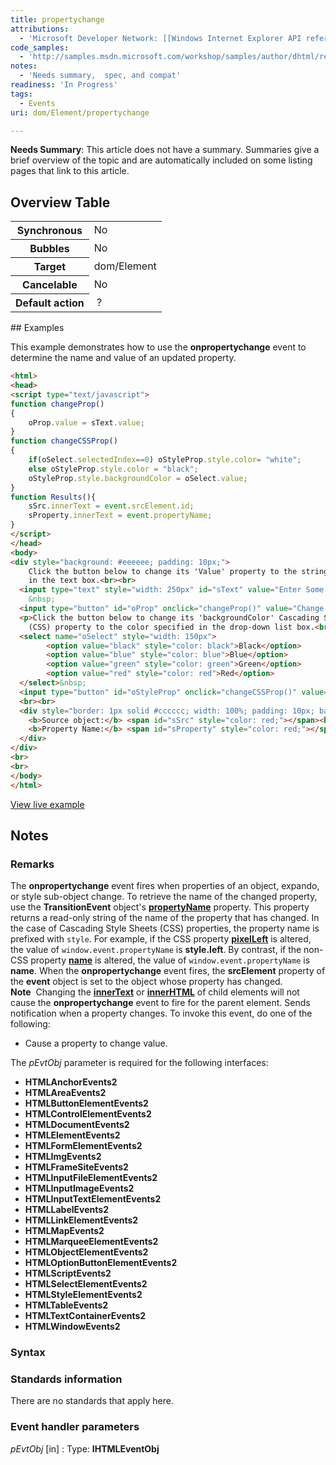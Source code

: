 ```yaml
---
title: propertychange
attributions:
  - 'Microsoft Developer Network: [[Windows Internet Explorer API reference](http://msdn.microsoft.com/en-us/library/ie/hh828809%28v=vs.85%29.aspx) Article]'
code_samples:
  - 'http://samples.msdn.microsoft.com/workshop/samples/author/dhtml/refs/onpropertychangeEX.htm'
notes:
  - 'Needs summary,  spec, and compat'
readiness: 'In Progress'
tags:
  - Events
uri: dom/Element/propertychange

---
```

**Needs Summary**: This article does not have a summary. Summaries give a brief overview of the topic and are automatically included on some listing pages that link to this article.

## Overview Table

<table class="wikitable">
<tr>
<th>
Synchronous

</th>
<td>
No

</td>
</tr>
<tr>
<th>
Bubbles

</th>
<td>
No

</td>
</tr>
<tr>
<th>
Target

</th>
<td>
dom/Element

</td>
</tr>
<tr>
<th>
Cancelable

</th>
<td>
No

</td>
</tr>
<tr>
<th>
Default action

</th>
<td>
 ?

</td>
</tr>
</table>
## Examples

This example demonstrates how to use the **onpropertychange** event to determine the name and value of an updated property.

``` html
<html>
<head>
<script type="text/javascript">
function changeProp()
{
    oProp.value = sText.value;
}
function changeCSSProp()
{
    if(oSelect.selectedIndex==0) oStyleProp.style.color= "white";
    else oStyleProp.style.color = "black";
    oStyleProp.style.backgroundColor = oSelect.value;
}
function Results(){
    sSrc.innerText = event.srcElement.id;
    sProperty.innerText = event.propertyName;
}
</script>
</head>
<body>
<div style="background: #eeeeee; padding: 10px;">
    Click the button below to change its 'Value' property to the string specified
    in the text box.<br><br>
  <input type="text" style="width: 250px" id="sText" value="Enter Some Text">
    &nbsp;
  <input type="button" id="oProp" onclick="changeProp()" value="Change property" onpropertychange="Results();">
  <p>Click the button below to change its 'backgroundColor' Cascading Style Sheet
    (CSS) property to the color specified in the drop-down list box.<br>
  <select name="oSelect" style="width: 150px">
        <option value="black" style="color: black">Black</option>
        <option value="blue" style="color: blue">Blue</option>
        <option value="green" style="color: green">Green</option>
        <option value="red" style="color: red">Red</option>
  </select>&nbsp;
  <input type="button" id="oStyleProp" onclick="changeCSSProp()" value="Change property" onpropertychange="Results();"></p>
  <br><br>
  <div style="border: 1px solid #cccccc; width: 100%; padding: 10px; background: white;">
    <b>Source object:</b> <span id="sSrc" style="color: red;"></span><br>
    <b>Property Name:</b> <span id="sProperty" style="color: red;"></span>
  </div>
</div>
<br>
<br>
</body>
</html>
```

[View live example](http://samples.msdn.microsoft.com/workshop/samples/author/dhtml/refs/onpropertychangeEX.htm)

## Notes

### Remarks

The **onpropertychange** event fires when properties of an object, expando, or style sub-object change. To retrieve the name of the changed property, use the **TransitionEvent** object's [**propertyName**](/dom/TransitionEvent/propertyName) property. This property returns a read-only string of the name of the property that has changed. In the case of Cascading Style Sheets (CSS) properties, the property name is prefixed with `style`. For example, if the CSS property [**pixelLeft**](/css/cssom/properties/pixelLeft) is altered, the value of `window.event.propertyName` is **style.left**. By contrast, if the non-CSS property [**name**](/html/attributes/name_(frames)) is altered, the value of `window.event.propertyName` is **name**. When the **onpropertychange** event fires, the **srcElement** property of the **event** object is set to the object whose property has changed. **Note**  Changing the [**innerText**](/dom/HTMLElement/innerText) or [**innerHTML**](/dom/HTMLElement/innerHTML) of child elements will not cause the **onpropertychange** event to fire for the parent element. Sends notification when a property changes. To invoke this event, do one of the following:

-   Cause a property to change value.

The *pEvtObj* parameter is required for the following interfaces:

-   **HTMLAnchorEvents2**
-   **HTMLAreaEvents2**
-   **HTMLButtonElementEvents2**
-   **HTMLControlElementEvents2**
-   **HTMLDocumentEvents2**
-   **HTMLElementEvents2**
-   **HTMLFormElementEvents2**
-   **HTMLImgEvents2**
-   **HTMLFrameSiteEvents2**
-   **HTMLInputFileElementEvents2**
-   **HTMLInputImageEvents2**
-   **HTMLInputTextElementEvents2**
-   **HTMLLabelEvents2**
-   **HTMLLinkElementEvents2**
-   **HTMLMapEvents2**
-   **HTMLMarqueeElementEvents2**
-   **HTMLObjectElementEvents2**
-   **HTMLOptionButtonElementEvents2**
-   **HTMLScriptEvents2**
-   **HTMLSelectElementEvents2**
-   **HTMLStyleElementEvents2**
-   **HTMLTableEvents2**
-   **HTMLTextContainerEvents2**
-   **HTMLWindowEvents2**

### Syntax

### Standards information

There are no standards that apply here.

### Event handler parameters

*pEvtObj* [in]
:   Type: ****IHTMLEventObj****

